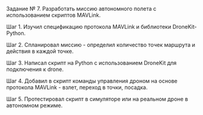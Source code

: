 Задание № 7. Разработать миссию автономного полета с использованием скриптов MAVLink.


Шаг 1. Изучил спецификацию протокола MAVLink и библиотеки DroneKit-Python.
 

Шаг 2. Спланировал миссию - определил количество точек маршрута и действия в каждой точке.
 
Шаг 3. Написал скрипт на Python с использованием DroneKit для подключения к drone.
 

Шаг 4. Добавил в скрипт команды управления дроном на основе протокола MAVLink - взлет, переход в точки, посадка.
 


Шаг 5. Протестировал скрипт в симуляторе или на реальном дроне в автономном режиме.
 

